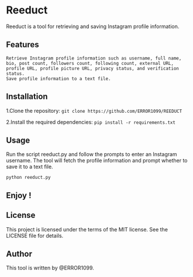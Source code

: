 # Reeduct

Reeduct is a tool for retrieving and saving Instagram profile information.

## Features

    Retrieve Instagram profile information such as username, full name, bio, post count, followers count, following count, external URL, profile URL, profile picture URL, privacy status, and verification status.
    Save profile information to a text file.

## Installation

  1.Clone the repository: `git clone https://github.com/ERROR1099/REEDUCT`

  2.Install the required dependencies: `pip install -r requirements.txt`

## Usage

Run the script reeduct.py and follow the prompts to enter an Instagram username. The tool will fetch the profile information and prompt whether to save it to a text file.

 `python reeduct.py`

 ## Enjoy !

 ## License

 This project is licensed under the terms of the MIT license. See the LICENSE file for details.

 ## Author
 
This tool is written by @ERROR1099.
 

